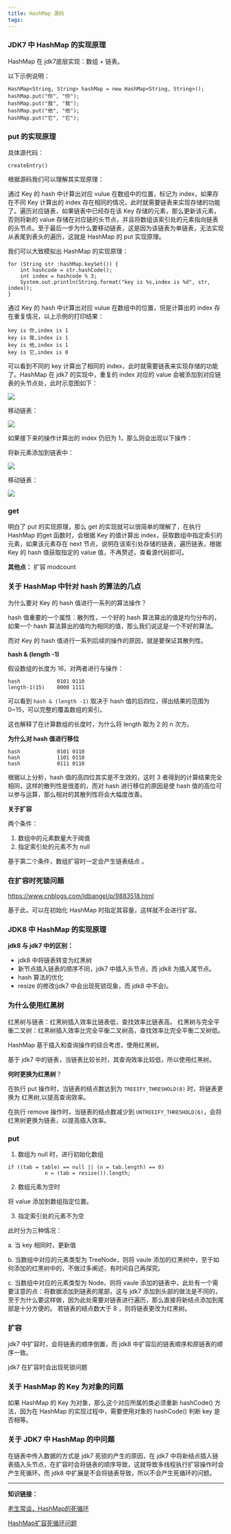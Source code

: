 ```yaml
---
title: HashMap 源码
tags:
---
```




### JDK7 中 HashMap 的实现原理
HashMap 在 jdk7底层实现：数组 + 链表。


以下示例说明：
```
HashMap<String, String> hashMap = new HashMap<String, String>();
hashMap.put("你", "你");
hashMap.put("我", "我");
hashMap.put("他", "他");
hashMap.put("它", "它");

```

### put 的实现原理

具体源代码：

```
createEntry()
```

根据源码我们可以理解其实现原理：

通过 Key 的 hash 中计算出对应 vulue 在数组中的位置，标记为 index，如果存在不同 Key 计算出的 index 存在相同的情况，此时就需要链表来实现存储的功能了。遍历对应链表，如果链表中已经存在该 Key 存储的元素，那么更新该元素，否则将新的 value 存储在对应链的头节点，并且将数组该索引处的元素指向链表的头节点。至于最后一步为什么要移动链表，这是因为该链表为单链表，无法实现从表尾到表头的遍历，这就是 HashMap 的 put 实现原理。

我们可以大致模拟出 HashMap 的实现原理：

```
for (String str :hashMap.keySet()) {
    int hashcode = str.hashCode();
    int index = hashcode % 3;
    System.out.println(String.format("key is %s,index is %d", str, index));
}
```
通过 Key 的 hash 中计算出对应 vulue 在数组中的位置，但是计算出的 index 存在重复情况，以上示例的打印结果：
```
key is 你,index is 1
key is 我,index is 1
key is 他,index is 1
key is 它,index is 0
```
可以看到不同的 key 计算出了相同的 index，此时就需要链表来实现存储的功能了。HashMap 在 jdk7 的实现中，重复的 index 对应的 value 会被添加到对应链表的头节点处，此时示意图如下：

![](/source/images/2019_11_24_01.png)

移动链表：

![](/source/images/2019_11_24_02.png)

如果接下来的操作计算出的 index 仍旧为 1，那么则会出现以下操作：

将新元素添加到链表中：

![](/source/images/2019_11_24_03.png)

移动链表：

![](/source/images/2019_11_24_04.png)


### get 


明白了 put 的实现原理，那么 get 的实现就可以很简单的理解了，在执行 HashMap 的get 函数时，会根据 Key 的值计算出 index，获取数组中指定索引的元素，如果该元素存在 next 节点，说明在该索引处存储的链表，遍历链表，根据 Key 的 hash 值获取指定的 value 值，不再赘述，查看源代码即可。



**其他点：**
扩容
modcount

### 关于 HashMap 中针对 hash 的算法的几点


为什么要对 Key 的 hash 值进行一系列的算法操作？

hash 值重要的一个属性：散列性，一个好的 hash 算法算出的值是均匀分布的，如果一个 hash 算法算出的值均为相同的值，那么我们说这是一个不好的算法。


而对 Key 的 hash 值进行一系列后续的操作的原因，就是要保证其散列性。


**hash & (length -1)**

假设数组的长度为 16，对两者进行与操作：

```
hash            0101 0110
length-1(15)    0000 1111
```
可以看到 `hash & (length -1)` 取决于 hash 值的后四位，得出结果的范围为 0~15，可以完整的覆盖数组的索引。

这也解释了在计算数组的长度时，为什么将 length 取为 2 的 n 次方。


**为什么对 hash 值进行移位**

```
hash            0101 0110
hash            1101 0110
hash            0111 0110
```

根据以上分析，hash 值的高四位其实是不生效的，这时 3 者得到的计算结果完全相同，这样的散列性是很差的，而对 hash 进行移位的原因是使 hash 值的高位可以参与运算，那么相对的其散列性将会大幅度改善。


**关于扩容**

两个条件：

1. 数组中的元素数量大于阈值
2. 指定索引处的元素不为 null

基于第二个条件，数组扩容时一定会产生链表结点 。


### 在扩容时死锁问题

https://www.cnblogs.com/ldbangel/p/9883518.html

基于此，可以在初始化 HashMap 时指定其容量，这样就不会进行扩容。

### JDK8 中 HashMap 的实现原理


**jdk8 与 jdk7 中的区别：**
* jdk8 中将链表转变为红黑树
* 新节点插入链表的顺序不同，jdk7 中插入头节点，而 jdk8 为插入尾节点。
* hash 算法的优化
* resize 的修改(jdk7 中会出现死锁现象，而 jdk8 中不会)。


### 为什么使用红黑树

红黑树与链表：红黑树插入效率比链表低，查找效率比链表高。
红黑树与完全平衡二叉树：红黑树插入效率比完全平衡二叉树高，查找效率比完全平衡二叉树低。


HashMap 基于插入和查询操作的综合考虑，使用红黑树。

基于 jdk7 中的链表，当链表比较长时，其查询效率比较低，所以使用红黑树。

**何时更换为红黑树**？

在执行 put 操作时，当链表的结点数达到为 `TREEIFY_THRESHOLD(8)` 时，将链表更换为 红黑树,以提高查询效率。

在执行 remove 操作时，当链表的结点数减少到 `UNTREEIFY_THRESHOLD(6)`，会将红黑树更换为链表，以提高插入效率。

### put


1. 数组为 null 时，进行初始化数组

```
if ((tab = table) == null || (n = tab.length) == 0)
            n = (tab = resize()).length;
```
2. 数组元素为空时

将 value 添加到数组指定位置。

3. 指定索引处的元素不为空

此时分为三种情况：

a. 当 key 相同时，更新值

b. 当数组中对应的元素类型为 TreeNode，则将 vaule 添加的红黑树中，至于如何添加的红黑树中的，不做过多阐述，有时间自己再探究。

c. 当数组中对应的元素类型为 Node，则将 vaule 添加的链表中，此处有一个需要注意的点：将数据添加到链表的尾部，这与 jdk7 添加到头部的做法是不同的，至于为什么要这样做，因为此处需要对链表进行遍历，那么直接将新结点添加到尾部是十分方便的。 若链表的结点数大于 8 ，则将链表更改为红黑树。

### 扩容

jdk7 中扩容时，会将链表的顺序倒置，而 jdk8 中扩容后的链表顺序和原链表的顺序一致。

jdk7 在扩容时会出现死锁问题

### 关于 HashMap 的 Key 为对象的问题

如果 HashMap 的 Key 为对象，那么这个对应所属的类必须重新 hashCode() 方法，因为在 HashMap 的实现过程中，需要使用对象的 hashCode() 判断 key 是否相等。

### 关于 JDK7 中 HashMap 的中问题

在链表中传入数据的方式是 jdk7 死锁的产生的原因，在 jdk7 中将新结点插入链表插入头节点，在扩容时会将链表的顺序导致，这就导致多线程执行扩容操作时会产生死循环。而 jdk8 中扩展是不会将链表导致，所以不会产生死循环的问题。



----

**知识链接：**

[老生常谈，HashMap的死循环](https://www.jianshu.com/p/1e9cf0ac07f4)

[HashMap扩容死循环问题](https://blog.csdn.net/Leon_cx/article/details/81911223)











 

